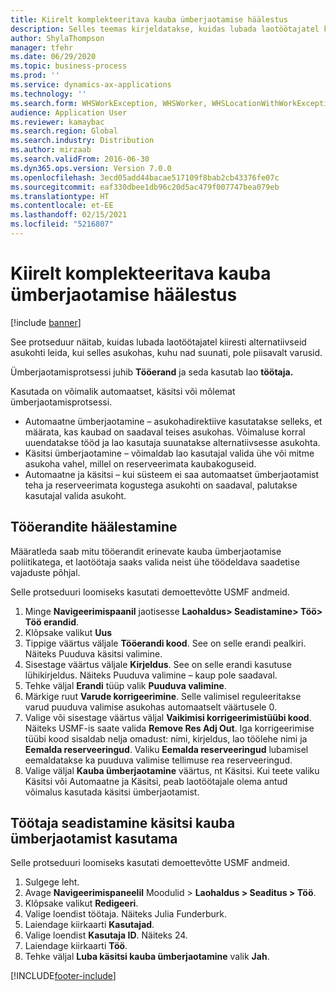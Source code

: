```yaml
---
title: Kiirelt komplekteeritava kauba ümberjaotamise häälestus
description: Selles teemas kirjeldatakse, kuidas lubada laotöötajatel kiiresti alternatiivseid asukohti leida, kui selles asukohas, kuhu nad suunati, pole piisavalt varusid.
author: ShylaThompson
manager: tfehr
ms.date: 06/29/2020
ms.topic: business-process
ms.prod: ''
ms.service: dynamics-ax-applications
ms.technology: ''
ms.search.form: WHSWorkException, WHSWorker, WHSLocationWithWorkException
audience: Application User
ms.reviewer: kamaybac
ms.search.region: Global
ms.search.industry: Distribution
ms.author: mirzaab
ms.search.validFrom: 2016-06-30
ms.dyn365.ops.version: Version 7.0.0
ms.openlocfilehash: 3ecd05add44bacae517109f8bab2cb43376fe07c
ms.sourcegitcommit: eaf330dbee1db96c20d5ac479f007747bea079eb
ms.translationtype: HT
ms.contentlocale: et-EE
ms.lasthandoff: 02/15/2021
ms.locfileid: "5216807"
---
```

# <a name="set-up-short-picking-item-reallocation"></a>Kiirelt komplekteeritava kauba ümberjaotamise häälestus

[!include [banner](../../includes/banner.md)]

See protseduur näitab, kuidas lubada laotöötajatel kiiresti alternatiivseid asukohti leida, kui selles asukohas, kuhu nad suunati, pole piisavalt varusid. 

Ümberjaotamisprotsessi juhib **Tööerand** ja seda kasutab lao **töötaja.**

Kasutada on võimalik automaatset, käsitsi või mõlemat ümberjaotamisprotsessi.

- Automaatne ümberjaotamine – asukohadirektiive kasutatakse selleks, et määrata, kas kaubad on saadaval teises asukohas. Võimaluse korral uuendatakse tööd ja lao kasutaja suunatakse alternatiivsesse asukohta.
- Käsitsi ümberjaotamine – võimaldab lao kasutajal valida ühe või mitme asukoha vahel, millel on reserveerimata kaubakoguseid. 
- Automaatne ja käsitsi – kui süsteem ei saa automaatset ümberjaotamist teha ja reserveerimata kogustega asukohti on saadaval, palutakse kasutajal valida asukoht.

## <a name="set-up-work-exceptions"></a>Tööerandite häälestamine
Määratleda saab mitu tööerandit erinevate kauba ümberjaotamise poliitikatega, et laotöötaja saaks valida neist ühe töödeldava saadetise vajaduste põhjal.

Selle protseduuri loomiseks kasutati demoettevõtte USMF andmeid.

1. Minge **Navigeerimispaanil** jaotisesse **Laohaldus> Seadistamine> Töö> Töö erandid**.
2. Klõpsake valikut **Uus** 
3. Tippige väärtus väljale **Tööerandi kood**. See on selle erandi pealkiri. Näiteks Puuduva käsitsi valimine.
4. Sisestage väärtus väljale **Kirjeldus**. See on selle erandi kasutuse lühikirjeldus. Näiteks Puuduva valimine – kaup pole saadaval.
5. Tehke väljal **Erandi** tüüp valik **Puuduva valimine**.
6. Märkige ruut **Varude korrigeerimine**. Selle valimisel reguleeritakse varud puuduva valimise asukohas automaatselt väärtusele 0.
7. Valige või sisestage väärtus väljal **Vaikimisi korrigeerimistüübi kood**. Näiteks USMF-is saate valida **Remove Res Adj Out**. Iga korrigeerimise tüübi kood sisaldab nelja omadust: nimi, kirjeldus, lao töölehe nimi ja **Eemalda reserveeringud**. Valiku **Eemalda reserveeringud** lubamisel eemaldatakse ka puuduva valimise tellimuse rea reserveeringud.  
8. Valige väljal **Kauba ümberjaotamine** väärtus, nt Käsitsi. Kui teete valiku Käsitsi või Automaatne ja Käsitsi, peab laotöötajale olema antud võimalus kasutada käsitsi ümberjaotamist.

## <a name="set-up-a-worker-to-use-manual-item-reallocation"></a>Töötaja seadistamine käsitsi kauba ümberjaotamist kasutama

Selle protseduuri loomiseks kasutati demoettevõtte USMF andmeid.

1. Sulgege leht.
2. Avage **Navigeerimispaneelil** Moodulid > **Laohaldus > Seaditus > Töö**.
3. Klõpsake valikut **Redigeeri**.
4. Valige loendist töötaja. Näiteks Julia Funderburk.
5. Laiendage kiirkaarti **Kasutajad**.
6. Valige loendist **Kasutaja ID**. Näiteks 24.
7. Laiendage kiirkaarti **Töö**.
8. Tehke väljal **Luba käsitsi kauba ümberjaotamine** valik **Jah**.


[!INCLUDE[footer-include](../../../includes/footer-banner.md)]